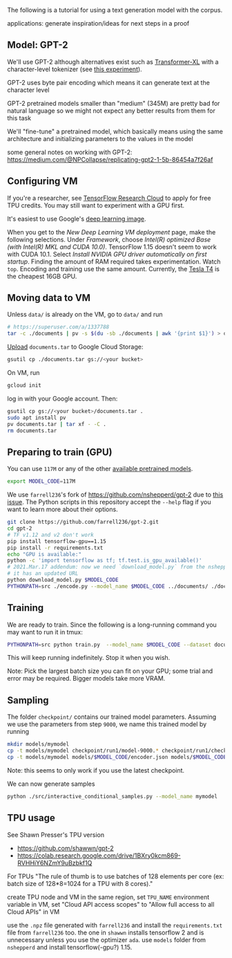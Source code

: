 <!--
* size of pretrained model
* GPT-2 vs transformer xl
* optimizer
* learning rate
-->
<!--
encoding got to about half of 1.7GB train.txt with 24GB of RAM,
48GB was plenty.
for 10GB dataset peak memory during encoding was 29GB, took 3.5hrs.
training required same memory.
for 117M, we can have a batch size of 3 on T4.
-->

The following is a tutorial for using a text generation model with the corpus.

applications: generate inspiration/ideas for next steps in a proof

## Model: GPT-2

We'll use GPT-2 although alternatives exist such as
[Transformer-XL](https://github.com/kimiyoung/transformer-xl) with a
character-level tokenizer (see
[this experiment](https://arxiv.org/abs/1912.01982)).

GPT-2 uses byte pair encoding which means it can generate text at the
character level

GPT-2 pretrained models smaller than "medium" (345M) are pretty bad for natural
language so we might not expect any better results from them for this task

We'll "fine-tune" a pretrained model, which basically means using the same
architecture and initializing parameters to the values in the model

some general notes on working with GPT-2:
https://medium.com/@NPCollapse/replicating-gpt2-1-5b-86454a7f26af

## Configuring VM

If you're a researcher, see [TensorFlow Research Cloud](https://www.tensorflow.org/tfrc)
to apply for free TPU credits.
You may still want to experiment with a GPU first.

It's easiest to use Google's
[deep learning image](https://console.cloud.google.com/marketplace/details/click-to-deploy-images/deeplearning?_ga=2.41035681.2087968058.1597093079-761847582.1591646209).

When you get to the _New Deep Learning VM deployment_ page, make the
following selections.
Under _Framework_, choose _Intel(R) optimized Base (with Intel(R) MKL and
CUDA 10.0)_.
TensorFlow 1.15 doesn't seem to work with CUDA 10.1.
Select _Install NVIDIA GPU driver automatically on first startup_.
Finding the amount of RAM required takes experimentation. Watch `top`. Encoding
and training use the same amount.
Currently, the [Tesla T4](https://cloud.google.com/compute/gpus-pricing) is the
cheapest 16GB GPU.

## Moving data to VM

Unless `data/` is already on the VM, go to `data/` and run
```bash
# https://superuser.com/a/1337788
tar -c ./documents | pv -s $(du -sb ./documents | awk '{print $1}') > documents.tar
```
[Upload](https://cloud.google.com/storage/docs/gsutil_install)
`documents.tar` to Google Cloud Storage:
```bash
gsutil cp ./documents.tar gs://<your bucket>
```
On VM, run
```bash
gcloud init
```
log in with your Google account.
Then:
```bash
gsutil cp gs://<your bucket>/documents.tar .
sudo apt install pv
pv documents.tar | tar xf - -C .
rm documents.tar
```

## Preparing to train (GPU)

You can use `117M` or any of the other [available pretrained
models](https://github.com/openai/gpt-2/issues/209#issuecomment-554246634).
```bash
export MODEL_CODE=117M
```
We use `farrell236`'s fork of
https://github.com/nshepperd/gpt-2
due to [this issue](https://github.com/nshepperd/gpt-2/issues/33).
The Python scripts in this repository accept the `--help` flag if you want
to learn more about their options.
```bash
git clone https://github.com/farrell236/gpt-2.git
cd gpt-2
# TF v1.12 and v2 don't work
pip install tensorflow-gpu==1.15
pip install -r requirements.txt
echo "GPU is available:"
python -c 'import tensorflow as tf; tf.test.is_gpu_available()'
# 2021.Mar.17 addendum: now we need `download_model.py` from the nshepperd repo because
# it has an updated URL
python download_model.py $MODEL_CODE
PYTHONPATH=src ./encode.py --model_name $MODEL_CODE ../documents/ ./documents.npz
```

## Training

We are ready to train.
Since the following is a long-running command you may want to run it in tmux:
```bash
PYTHONPATH=src python train.py  --model_name $MODEL_CODE --dataset documents.npz --batch_size 3 --save_every 50 --sample_every 20 --sample_num 1 --sample_length 128 --val_every 100
```

This will keep running indefinitely. Stop it when you wish.

Note: Pick the largest batch size you can fit on your GPU;
some trial and error may be required.
Bigger models take more VRAM.


## Sampling

The folder `checkpoint/` contains our trained model parameters.
Assuming we use the parameters from step `9000`, we name this trained model
by running
```bash
mkdir models/mymodel
cp -t models/mymodel checkpoint/run1/model-9000.* checkpoint/run1/checkpoint
cp -t models/mymodel models/$MODEL_CODE/encoder.json models/$MODEL_CODE/hparams.json models/$MODEL_CODE/vocab.bpe
```
Note: this seems to only work if you use the latest checkpoint.

We can now generate samples
```bash
python ./src/interactive_conditional_samples.py --model_name mymodel
```

## TPU usage

See Shawn Presser's TPU version
* https://github.com/shawwn/gpt-2
* https://colab.research.google.com/drive/1BXry0kcm869-RVHHiY6NZmY9uBzbkf1Q

For TPUs "The rule of thumb is to use batches of 128 elements per
core (ex: batch size of 128*8=1024 for a TPU with 8 cores)."

create TPU node and VM in the same region, set `TPU_NAME` environment variable in VM, set "Cloud API access scopes" to 
"Allow full access to all Cloud APIs" in VM

use the `.npz` file generated with `farrell236` and install the `requirements.txt` file from `farrell236` too.
the one in `shawwn` installs tensorflow 2 and is unnecessary unless you use the optimizer `ada`.
use `models` folder from `nshepperd` and install tensorflow(-gpu?) 1.15.
